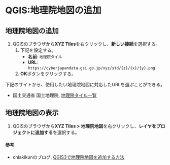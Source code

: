 # QGIS:地理院地図の追加

## 地理院地図の追加
1. QGISのブラウザから**XYZ Tiles**を右クリックし、**新しい接続**を選択する。
   1. 下記を設定する。
      - **名前**: `地理院タイル`
      - **URL**: `https://cyberjapandata.gsi.go.jp/xyz/std/{z}/{x}/{y}.png`
   2. **OK**ボタンをクリックする。

下記のサイトから、使用したい地理院地図に対応したURLを選ぶことができる。
- 国土交通省 国土地理院, [地理院タイル一覧](https://maps.gsi.go.jp/development/ichiran.html)

## 地理院地図の表示
1. QGISのブラウザから**XYZ Tiles > 地理院地図**を右クリックし、**レイヤをプロジェクトに追加する**を選択する。

#### 参考
- chiakikunのブログ, [QGIS3で地理院地図を追加する方法](https://chiakikun.hatenadiary.com/entry/2018/05/12/182139)
